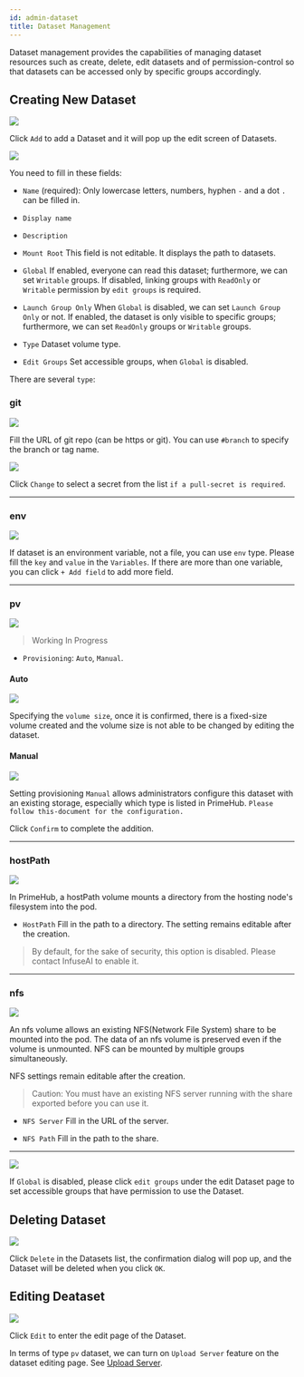 ```yaml
---
id: admin-dataset
title: Dataset Management
---
```


Dataset management provides the capabilities of managing dataset resources such as create, delete, edit datasets and of permission-control so that datasets can be accessed only by specific groups accordingly.

## Creating New Dataset

![](assets/dataset_5_v26.png)

Click `Add` to add a Dataset and it will pop up the edit screen of Datasets.

![](assets/admin_dataset_v26.png)

You need to fill in these fields:

+ `Name` (required): Only lowercase letters, numbers, hyphen `-` and a dot `.` can be filled in.

+ `Display name`

+ `Description`

+ `Mount Root` This field is not editable. It displays the path to datasets.

+ `Global` If enabled, everyone can read this dataset; furthermore, we can set `Writable` groups. If disabled, linking groups with `ReadOnly` or `Writable` permission by `edit groups` is required.

+ `Launch Group Only` When `Global` is disabled, we can set `Launch Group Only` or not. If enabled, the dataset is only visible to specific groups; furthermore, we can set `ReadOnly` groups or `Writable` groups.

+ `Type` Dataset volume type.

+ `Edit Groups` Set accessible groups, when `Global` is disabled.

There are several `type`:

### git

![](assets/dataset_git.png)

Fill the URL of git repo (can be https or git). You can use `#branch` to specify the branch or tag name.

![](assets/dataset_secret_list.png)

Click `Change` to select a secret from the list `if a pull-secret is required`.

---

### env

![](assets/dataset_env.png)

If dataset is an environment variable, not a file, you can use `env` type. Please fill the `key` and `value` in the `Variables`. If there are more than one variable, you can click `+ Add field` to add more field.

---

### pv

![](assets/dataset_pv_v2.png)

>Working In Progress

+ `Provisioning`: `Auto`, `Manual`.

#### Auto

![](assets/dataset_pv_auto.png)

Specifying the `volume size`, once it is confirmed, there is a fixed-size volume created and the volume size is not able to be changed by editing the dataset.

#### Manual

![](assets/dataset_pv_manual.png)

Setting provisioning `Manual` allows administrators configure this dataset with an existing storage, especially which type is listed in PrimeHub. `Please follow this-document for the configuration.`

Click `Confirm` to complete the addition.

---

### hostPath

![](assets/dataset_hostpath.png)

In PrimeHub, a hostPath volume mounts a directory from the hosting node's filesystem into the pod.

+ `HostPath` Fill in the path to a directory. The setting remains editable after the creation.

>By default, for the sake of security, this option is disabled. Please contact InfuseAI to enable it.

---

### nfs

![](assets/dataset_nfs.png)

An nfs volume allows an existing NFS(Network File System) share to be mounted into the pod. The data of an nfs volume is preserved even if the volume is unmounted.
NFS can be mounted by multiple groups simultaneously.

NFS settings remain editable after the creation.

>Caution: You must have an existing NFS server running with the share exported before you can use it.

+ `NFS Server` Fill in the URL of the server.

+ `NFS Path` Fill in the path to the share.

---

![](assets/edit_groups.png)

If `Global` is disabled, please click `edit groups` under the edit Dataset page to set accessible groups that have permission to use the Dataset.

## Deleting Dataset

![](assets/actions.png)

Click `Delete` in the Datasets list, the confirmation dialog will pop up, and the Dataset will be deleted when you click `OK`.

## Editing Deataset

![](assets/actions.png)

Click `Edit` to enter the edit page of the Dataset.

In terms of type `pv` dataset, we can turn on `Upload Server` feature on the dataset editing page. See [Upload Server](admin-uploader).
